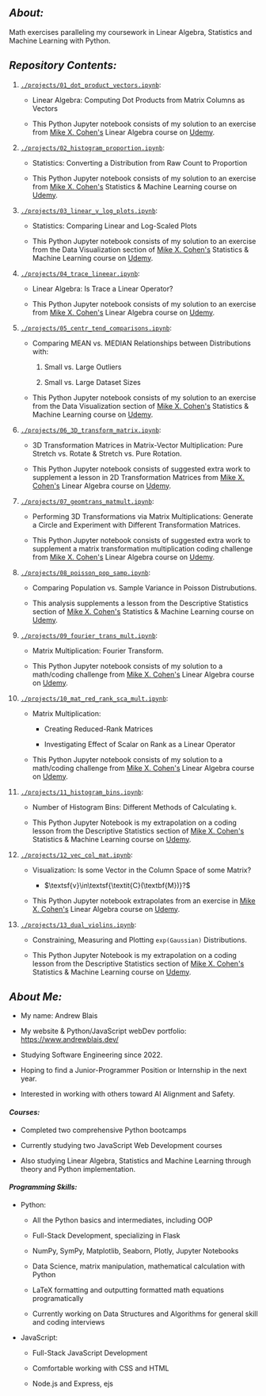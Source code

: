 ## **_About:_**

Math exercises paralleling my coursework in Linear Algebra, Statistics and Machine Learning with Python.

## **_Repository Contents:_**

1.  [`./projects/01_dot_product_vectors.ipynb`](https://github.com/andrewblais/mathWithPython/blob/main/projects/01_dot_product_vectors.ipynb):

    -   Linear Algebra: Computing Dot Products from Matrix Columns as Vectors

    -   This Python Jupyter notebook consists of my solution to an exercise from [Mike X. Cohen's](https://www.mikexcohen.com/) Linear Algebra course on [Udemy](https://www.udemy.com/course/linear-algebra-theory-and-implementation).

2.  [`./projects/02_histogram_proportion.ipynb`](https://github.com/andrewblais/mathWithPython/blob/main/projects/02_histogram_proportion.ipynb):

    -   Statistics: Converting a Distribution from Raw Count to Proportion

    -   This Python Jupyter notebook consists of my solution to an exercise from [Mike X. Cohen's](https://www.mikexcohen.com/) Statistics & Machine Learning course on [Udemy](https://www.udemy.com/course/statsml_x).

3.  [`./projects/03_linear_v_log_plots.ipynb`](https://github.com/andrewblais/mathWithPython/blob/main/projects/03_linear_v_log_plots.ipynb):

    -   Statistics: Comparing Linear and Log-Scaled Plots

    -   This Python Jupyter notebook consists of my solution to an exercise from the Data Visualization section of [Mike X. Cohen's](https://www.mikexcohen.com/) Statistics & Machine Learning course on [Udemy](https://www.udemy.com/course/statsml_x).

4.  [`./projects/04_trace_lineear.ipynb`](https://github.com/andrewblais/mathWithPython/blob/main/projects/04_trace_lineear.ipynb):

    -   Linear Algebra: Is Trace a Linear Operator?

    -   This Python Jupyter notebook consists of my solution to an exercise from [Mike X. Cohen's](https://www.mikexcohen.com/) Linear Algebra course on [Udemy](https://www.udemy.com/course/linear-algebra-theory-and-implementation).

5.  [`./projects/05_centr_tend_comparisons.ipynb`](https://github.com/andrewblais/mathWithPython/blob/main/projects/05_centr_tend_comparisons.ipynb):

    -   Comparing MEAN vs. MEDIAN Relationships between Distributions with:

        1. Small vs. Large Outliers

        2. Small vs. Large Dataset Sizes

    -   This Python Jupyter notebook consists of my solution to an exercise from the Data Visualization section of [Mike X. Cohen's](https://www.mikexcohen.com/) Statistics & Machine Learning course on [Udemy](https://www.udemy.com/course/statsml_x).

6.  [`./projects/06_3D_transform_matrix.ipynb`](https://github.com/andrewblais/mathWithPython/blob/main/projects/06_3D_transform_matrix.ipynb):

    -   3D Transformation Matrices in Matrix-Vector Multiplication: Pure Stretch vs. Rotate & Stretch vs. Pure Rotation.

    -   This Python Jupyter notebook consists of suggested extra work to supplement a lesson in 2D Transformation Matrices from [Mike X. Cohen's](https://www.mikexcohen.com/) Linear Algebra course on [Udemy](https://www.udemy.com/course/linear-algebra-theory-and-implementation).

7.  [`./projects/07_geomtrans_matmult.ipynb`](https://github.com/andrewblais/mathWithPython/blob/main/projects/07_geomtrans_matmult.ipynb):

    -   Performing 3D Transformations via Matrix Multiplications: Generate a Circle and Experiment with Different Transformation Matrices.

    -   This Python Jupyter notebook consists of suggested extra work to supplement a matrix transformation multiplication coding challenge from [Mike X. Cohen's](https://www.mikexcohen.com/) Linear Algebra course on [Udemy](https://www.udemy.com/course/linear-algebra-theory-and-implementation).

8.  [`./projects/08_poisson_pop_samp.ipynb`](https://github.com/andrewblais/mathWithPython/blob/main/projects/08_poisson_pop_samp.ipynb):

    -   Comparing Population vs. Sample Variance in Poisson Distrubutions.

    -   This analysis supplements a lesson from the Descriptive Statistics section of [Mike X. Cohen's](https://www.mikexcohen.com/) Statistics & Machine Learning course on [Udemy](https://www.udemy.com/course/statsml_x).

9.  [`./projects/09_fourier_trans_mult.ipynb`](https://github.com/andrewblais/mathWithPython/blob/main/projects/09_fourier_trans_mult.ipynb):

    -   Matrix Multiplication: Fourier Transform.

    -   This Python Jupyter notebook consists of my solution to a math/coding challenge from [Mike X. Cohen's](https://www.mikexcohen.com/) Linear Algebra course on [Udemy](https://www.udemy.com/course/linear-algebra-theory-and-implementation).

10. [`./projects/10_mat_red_rank_sca_mult.ipynb`](https://github.com/andrewblais/mathWithPython/blob/main/projects/10_mat_red_rank_sca_mult.ipynb):

    -   Matrix Multiplication:

        -   Creating Reduced-Rank Matrices

        -   Investigating Effect of Scalar on Rank as a Linear Operator

    -   This Python Jupyter notebook consists of my solution to a math/coding challenge from [Mike X. Cohen's](https://www.mikexcohen.com/) Linear Algebra course on [Udemy](https://www.udemy.com/course/linear-algebra-theory-and-implementation).

11. [`./projects/11_histogram_bins.ipynb`](https://github.com/andrewblais/mathWithPython/blob/main/projects/11_histogram_bins.ipynb):

    -   Number of Histogram Bins: Different Methods of Calculating `k`.

    -   This Python Jupyter Notebook is my extrapolation on a coding lesson from the Descriptive Statistics section of [Mike X. Cohen's](https://www.mikexcohen.com/) Statistics & Machine Learning course on [Udemy](https://www.udemy.com/course/statsml_x).

12. [`./projects/12_vec_col_mat.ipynb`](https://github.com/andrewblais/mathWithPython/blob/main/projects/12_vec_col_mat.ipynb):

    -   Visualization: Is some Vector in the Column Space of some Matrix?

        -   $\textsf{v}\in\textsf{\textit{C}(\textbf{M})}?$

    -   This Python Jupyter notebook extrapolates from an exercise in [Mike X. Cohen's](https://www.mikexcohen.com/) Linear Algebra course on [Udemy](https://www.udemy.com/course/linear-algebra-theory-and-implementation).

13. [`./projects/13_dual_violins.ipynb`](https://github.com/andrewblais/mathWithPython/blob/main/projects/13_dual_violins.ipynb):

    -   Constraining, Measuring and Plotting `exp(Gaussian)` Distributions.

    -   This Python Jupyter Notebook is my extrapolation on a coding lesson from the Descriptive Statistics section of [Mike X. Cohen's](https://www.mikexcohen.com/) Statistics & Machine Learning course on [Udemy](https://www.udemy.com/course/statsml_x).

## **_About Me:_**

-   My name: Andrew Blais

-   My website & Python/JavaScript webDev portfolio: https://www.andrewblais.dev/

-   Studying Software Engineering since 2022.

-   Hoping to find a Junior-Programmer Position or Internship in the next year.

-   Interested in working with others toward AI Alignment and Safety.

#### **_Courses:_**

-   Completed two comprehensive Python bootcamps

-   Currently studying two JavaScript Web Development courses

-   Also studying Linear Algebra, Statistics and Machine Learning through theory and Python implementation.

#### **_Programming Skills:_**

-   Python:

    -   All the Python basics and intermediates, including OOP

    -   Full-Stack Development, specializing in Flask

    -   NumPy, SymPy, Matplotlib, Seaborn, Plotly, Jupyter Notebooks

    -   Data Science, matrix manipulation, mathematical calculation with Python

    -   LaTeX formatting and outputting formatted math equations programatically

    -   Currently working on Data Structures and Algorithms for general skill and coding interviews

-   JavaScript:

    -   Full-Stack JavaScript Development

    -   Comfortable working with CSS and HTML

    -   Node.js and Express, ejs
